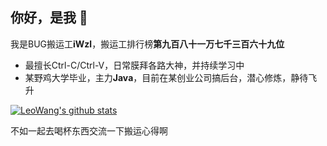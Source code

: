 ## 你好，是我 👋

我是BUG搬运工**iWzl**，搬运工排行榜**第九百八十一万七千三百六十九位**
* 最擅长Ctrl-C/Ctrl-V，日常膜拜各路大神，并持续学习中
* 某野鸡大学毕业，主力**Java**，目前在某创业公司搞后台，潜心修炼，静待飞升

[![LeoWang's github stats](https://github-readme-stats.vercel.app/api?username=iWzl&show_icons=true&icon_color=79ff97)](https://www.upuphub.com) 

不如一起去喝杯东西交流一下搬运心得啊

